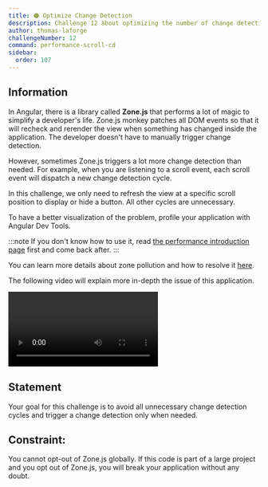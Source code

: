 ```yaml
---
title: 🟠 Optimize Change Detection
description: Challenge 12 about optimizing the number of change detection cycle while scrolling
author: thomas-laforge
challengeNumber: 12
command: performance-scroll-cd
sidebar:
  order: 107
---
```


## Information

In Angular, there is a library called <b>Zone.js</b> that performs a lot of magic to simplify a developer's life. Zone.js monkey patches all DOM events so that it will recheck and rerender the view when something has changed inside the application. The developer doesn't have to manually trigger change detection.

However, sometimes Zone.js triggers a lot more change detection than needed. For example, when you are listening to a scroll event, each scroll event will dispatch a new change detection cycle.

In this challenge, we only need to refresh the view at a specific scroll position to display or hide a button. All other cycles are unnecessary.

To have a better visualization of the problem, profile your application with Angular Dev Tools.

:::note
If you don't know how to use it, read [the performance introduction page](/challenges/performance/) first and come back after.
:::

You can learn more details about zone pollution and how to resolve it [here](https://angular.io/guide/change-detection-zone-pollution).

The following video will explain more in-depth the issue of this application.

<video controls src="https://user-images.githubusercontent.com/30832608/209819211-58d9ddcf-e1ad-4a78-8a7a-2be9d729e3f1.mov">
</video>

## Statement

Your goal for this challenge is to avoid all unnecessary change detection cycles and trigger a change detection only when needed.

## Constraint:

You cannot opt-out of Zone.js globally. If this code is part of a large project and you opt out of Zone.js, you will break your application without any doubt.
